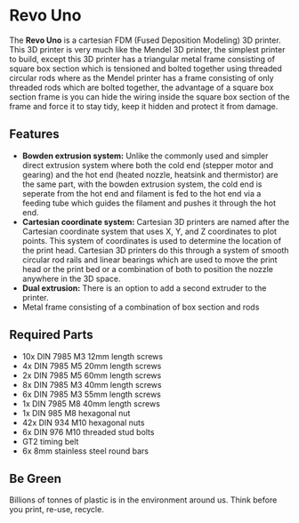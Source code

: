 # Revo Uno
The **Revo Uno** is a cartesian FDM (Fused Deposition Modeling) 3D printer. This 3D printer is very much like the Mendel 3D printer, the simplest printer to build, except this 3D printer has a triangular metal frame consisting of square box section which is tensioned and bolted together using threaded circular rods where as the Mendel printer has a frame consisting of only threaded rods which are bolted together, the advantage of a square box section frame is you can hide the wiring inside the square box section of the frame and force it to stay tidy, keep it hidden and protect it from damage.

## Features
* **Bowden extrusion system:** Unlike the commonly used and simpler direct extrusion system where both the cold end (stepper motor and gearing) and the hot end (heated nozzle, heatsink and thermistor) are the same part, with the bowden extrusion system, the cold end is seperate from the hot end and filament is fed to the hot end via a feeding tube which guides the filament and pushes it through the hot end.
* **Cartesian coordinate system:** Cartesian 3D printers are named after the Cartesian coordinate system that uses X, Y, and Z coordinates to plot points. This system of coordinates is used to determine the location of the print head. Cartesian 3D printers do this through a system of smooth circular rod rails and linear bearings which are used to move the print head or the print bed or a combination of both to position the nozzle anywhere in the 3D space.
* **Dual extrusion:** There is an option to add a second extruder to the printer.
* Metal frame consisting of a combination of box section and rods

## Required Parts
* 10x DIN 7985 M3 12mm length screws
* 4x DIN 7985 M5 20mm length screws
* 2x DIN 7985 M5 60mm length screws
* 8x DIN 7985 M3 40mm length screws
* 6x DIN 7985 M3 55mm length screws
* 1x DIN 7985 M8 40mm length screws
* 1x DIN 985 M8 hexagonal nut
* 42x DIN 934 M10 hexagonal nuts
* 6x DIN 976 M10 threaded stud bolts
* GT2 timing belt
* 6x 8mm stainless steel round bars
 
## Be Green
Billions of tonnes of plastic is in the environment around us. Think before you print, re-use, recycle.
